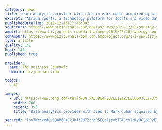 ```yaml
---
category: news
title: "Data analytics provider with ties to Mark Cuban acquired by Atrium Sports"
excerpt: "Atrium Sports, a technology platform for sports and video data content, today is announcing the acquisition of Synergy Sports Technology, provider of data and video analytics tools for the NBA ... a person familiar with the deal told Bloomberg the total purchase price was about $90 million. This story originally appeared in Sports Business ..."
publishedDateTime: 2019-12-16T17:45:00Z
sourceUrl: https://www.bizjournals.com/dallas/news/2019/12/16/synergy-sports-technology-atrium-sports.html
ampUrl: https://www.bizjournals.com/dallas/news/2019/12/16/synergy-sports-technology-atrium-sports.amp.html
cdnAmpUrl: https://www-bizjournals-com.cdn.ampproject.org/c/s/www.bizjournals.com/dallas/news/2019/12/16/synergy-sports-technology-atrium-sports.amp.html
type: article
quality: 141
heat: 141
published: true

provider:
  name: The Business Journals
  domain: bizjournals.com

topics:
  - AI

images:
  - url: https://www.bing.com/th?id=ON.FACB9E4F202EE19127EE0D603CC97375
    width: 700
    height: 393
    title: "Data analytics provider with ties to Mark Cuban acquired by Atrium Sports"

secured: "Ion7WcXxvdCvS8WM6FeEkJkfi9U7ZchdP5EQaPssobT84JtVlNiyRG2pDPyE7leQkUAcbU/XJ5JyM/unkuHZjiMUJR7c+W2vsM/s7MQBUW+NqGvLGTyaVdzj28M9acH8PQsTFUqJ0VxSf47a1HFNicPTiuxMXhP9MfoQR9H9qjLyiaGjJHvIQ5pG1UBXNDjwbSCVXktTSZR98z+vIOv7CdjCxOTjM3Y0qaV2gAAb6fuER4Dfoa9Q4Al4x9YrYXGLTLcU4BuRHkICnTQhu4D8+g==;j98evIamJORAItWTWClzVw=="
---
```



